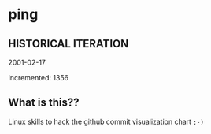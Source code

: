 # ping

## HISTORICAL ITERATION
2001-02-17

Incremented: 1356

## What is this?? 
Linux skills to hack the github commit visualization chart `;-)`
